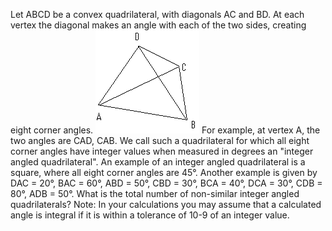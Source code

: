   Let ABCD be a convex quadrilateral, with diagonals AC and BD. At each vertex the diagonal makes an angle with each of the two sides, creating eight corner angles.  <img src="project/images/p_177_quad.gif" alt="" />  For example, at vertex A, the two angles are CAD, CAB.  We call such a quadrilateral for which all eight corner angles have integer values when measured in degrees an &quot;integer angled quadrilateral&quot;. An example of an integer angled quadrilateral is a square, where all eight corner angles are 45&deg;. Another example is given by DAC = 20&deg;, BAC = 60&deg;, ABD = 50&deg;, CBD = 30&deg;, BCA = 40&deg;, DCA = 30&deg;, CDB = 80&deg;, ADB = 50&deg;.  What is the total number of non-similar integer angled quadrilaterals?  Note: In your calculations you may assume that a calculated angle is integral if it is within a tolerance of 10-9 of an integer value.  